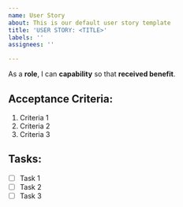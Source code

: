 ```yaml
---
name: User Story
about: This is our default user story template
title: 'USER STORY: <TITLE>'
labels: ''
assignees: ''

---
```


As a **role**, I can **capability** so that **received benefit**.

## Acceptance Criteria:
1. Criteria 1
2. Criteria 2
3. Criteria 3

## Tasks:
- [ ] Task 1
- [ ] Task 2
- [ ] Task 3
